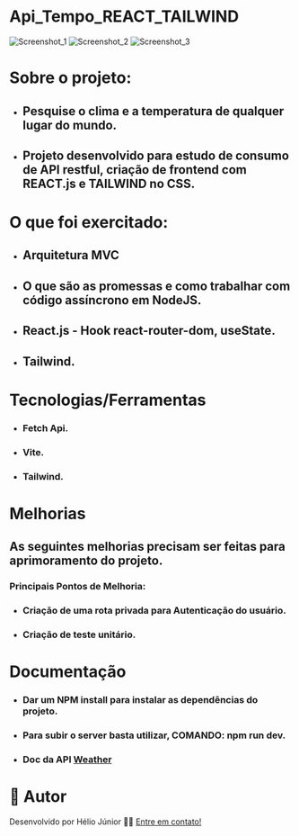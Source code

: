 # Api_Tempo_REACT_TAILWIND

![Screenshot_1](https://user-images.githubusercontent.com/64769193/233672230-56dae12e-cdaf-4724-b5cd-bfa4ed0fe608.png)
![Screenshot_2](https://user-images.githubusercontent.com/64769193/233672268-92b2533c-cad6-4a2a-b7c2-ebc922a47865.png)
![Screenshot_3](https://user-images.githubusercontent.com/64769193/233672289-aba96623-8020-463c-91ef-399615bdba18.png)


# Sobre o projeto:
+ ## Pesquise o clima e a temperatura de qualquer lugar do mundo.
+ ## Projeto desenvolvido para estudo de consumo de API restful, criação de frontend com REACT.js e TAILWIND no CSS. 

# O que foi exercitado:
* ## Arquitetura MVC
* ## O que são as promessas e como trabalhar com código assíncrono em NodeJS.
* ## React.js - Hook react-router-dom, useState.
* ## Tailwind.

# Tecnologias/Ferramentas 
+ ### Fetch Api.
+ ### Vite.
* ### Tailwind.


# Melhorias
## As seguintes melhorias precisam ser feitas para aprimoramento do projeto.
### Principais Pontos de Melhoria:
+ ### Criação de uma rota privada para Autenticação do usuário.
+ ### Criação de teste unitário.

# Documentação
+ ### Dar um NPM install para instalar as dependências do projeto. 
+ ### Para subir o server basta utilizar, COMANDO: npm run dev. 
+ ### Doc da API [Weather](https://www.weatherapi.com/)

# 🦸 Autor
Desenvolvido por Hélio Júnior 👨‍💻 [Entre em contato!](https://www.linkedin.com/in/h%C3%A9lio-j%C3%BAnior-81aa6612a/)

